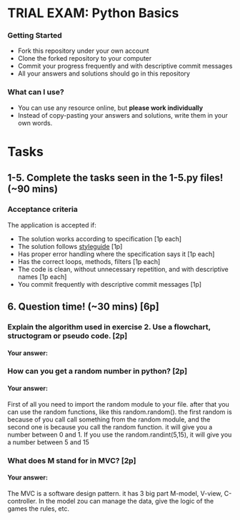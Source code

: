 # TRIAL EXAM: Python Basics

### Getting Started
 - Fork this repository under your own account
 - Clone the forked repository to your computer
 - Commit your progress frequently and with descriptive commit messages
 - All your answers and solutions should go in this repository

### What can I use?
 - You can use any resource online, but **please work individually**
 - Instead of copy-pasting your answers and solutions, write them in your own words.


# Tasks
## 1-5. Complete the tasks seen in the 1-5.py files! (~90 mins)
### Acceptance criteria
The application is accepted if:
- The solution works according to specification [1p each]
- The solution follows [styleguide](https://github.com/greenfox-academy/teaching-materials/blob/master/styleguide/python.md) [1p]
- Has proper error handling where the specification says it [1p each]
- Has the correct loops, methods, filters [1p each]
- The code is clean, without unnecessary repetition, and with descriptive names [1p each]
- You commit frequently with descriptive commit messages [1p]

## 6. Question time! (~30 mins) [6p]

### Explain the algorithm used in exercise 2. Use a flowchart, structogram or pseudo code. [2p]
#### Your answer:

### How can you get a random number in python? [2p]
#### Your answer:
First of all you need to import the random module to your file. after that you can use the random functions, like this random.random(). the first random is because of you call call something from the random module, and the second one is because you call the random function. it will give you a number between 0 and 1. If you use the random.randint(5,15), it will give you a number between 5 and 15
### What does M stand for in MVC? [2p]
#### Your answer:
The MVC is a software design pattern. it has 3 big part M-model, V-view, C-controller. In the model zou can manage the data, give the logic of the games the rules, etc. 
